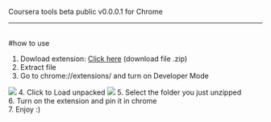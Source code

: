 Coursera tools beta public v0.0.0.1 for Chrome<br><hr><br>
#how to use <br>
1. Dowload extension: [Click here](https://github.com/ttthanhf/extension_coursera_tools_public/releases/download/Extension/coursera_tools_public.zip) (download file .zip)
2. Extract file 
3. Go to chrome://extensions/ and turn on Developer Mode
<img src="https://user-images.githubusercontent.com/88179750/179171223-37fc539b-f38b-4e1a-8a72-81d7f84d2157.png">
4. Click to Load unpacked
<img src="https://user-images.githubusercontent.com/88179750/179171909-471c37a7-3067-40d5-aacc-86e75001eec8.png">
5. Select the folder you just unzipped <br>
6. Turn on the extension and pin it in chrome <br>
7. Enjoy :)
